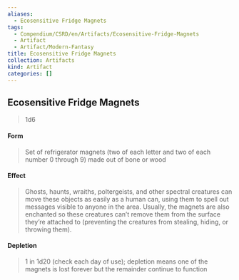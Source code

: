 ```yaml
---
aliases:
  - Ecosensitive Fridge Magnets
tags:
  - Compendium/CSRD/en/Artifacts/Ecosensitive-Fridge-Magnets
  - Artifact
  - Artifact/Modern-Fantasy
title: Ecosensitive Fridge Magnets
collection: Artifacts
kind: Artifact
categories: []
---
```

## Ecosensitive Fridge Magnets  
>1d6   
#### Form  
> Set of refrigerator magnets (two of each letter and two of each number 0 through 9) made out of bone or wood   
  
#### Effect  
> Ghosts, haunts, wraiths, poltergeists, and other spectral creatures can move these objects as easily as a human can, using them to spell out messages visible to anyone in the area. Usually, the magnets are also enchanted so these creatures can’t remove them from the surface they’re attached to (preventing the creatures from stealing, hiding, or throwing them).   
  
  
#### Depletion   
>1 in 1d20 (check each day of use); depletion means one of the magnets is lost forever but the remainder continue to function  
